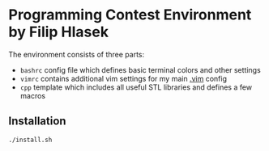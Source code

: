# Programming Contest Environment by Filip Hlasek

The environment consists of three parts:

* `bashrc` config file which defines basic terminal colors and other settings
* `vimrc` contains additional vim settings for my main [.vim](https://github/fhlasek/.vim) config
* `cpp` template which includes all useful STL libraries and defines a few macros

## Installation

    ./install.sh
